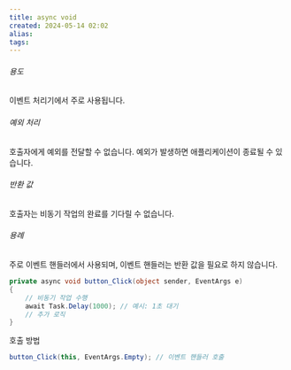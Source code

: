 ```yaml
---
title: async void
created: 2024-05-14 02:02
alias:
tags:
---
```

###### 용도
이벤트 처리기에서 주로 사용됩니다.
###### 예외 처리
호출자에게 예외를 전달할 수 없습니다. 
예외가 발생하면 애플리케이션이 종료될 수 있습니다.
###### 반환 값
호출자는 비동기 작업의 완료를 기다릴 수 없습니다.
###### 용례
주로 이벤트 핸들러에서 사용되며, 이벤트 핸들러는 반환 값을 필요로 하지 않습니다.

```csharp
private async void button_Click(object sender, EventArgs e)
{
    // 비동기 작업 수행
    await Task.Delay(1000); // 예시: 1초 대기
    // 추가 로직
}
```

호출 방법
```csharp
button_Click(this, EventArgs.Empty); // 이벤트 핸들러 호출
```